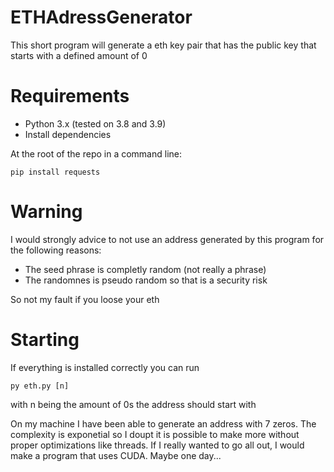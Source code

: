 # ETHAdressGenerator

This short program will generate a eth key pair that has the public key that starts with a defined amount of 0

# Requirements

 * Python 3.x (tested on 3.8 and 3.9)
 * Install dependencies

At the root of the repo in a command line:
```
pip install requests
```


# Warning
I would strongly advice to not use an address generated by this program for the following reasons:
 * The seed phrase is completly random (not really a phrase)
 * The randomnes is pseudo random so that is a security risk
 
So not my fault if you loose your eth

# Starting

If everything is installed correctly you can run

```
py eth.py [n]
```

with n being the amount of 0s the address should start with

On my machine I have been able to generate an address with 7 zeros. The complexity is exponetial so I doupt it is possible to make more without proper optimizations like threads. If I really wanted to go all out, I would make a program that uses CUDA. Maybe one day...

 
